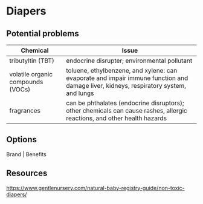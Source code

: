 # Diapers

## Potential problems

Chemical | Issue
--- | ---
tributyltin (TBT) | endocrine disrupter; environmental pollutant
volatile organic compounds (VOCs) | toluene, ethylbenzene, and xylene: can evaporate and impair immune function and damage liver, kidneys, respiratory system, and lungs
fragrances | can be phthalates (endocrine disruptors); other chemicals can cause rashes, allergic reactions, and other health hazards

## Options

Brand | Benefits

## Resources

https://www.gentlenursery.com/natural-baby-registry-guide/non-toxic-diapers/
